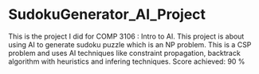 # SudokuGenerator_AI_Project
This is the project I did for COMP 3106 : Intro to AI.
This project is about using AI  to generate sudoku puzzle which is an NP problem.
This is a CSP problem and uses AI techniques like constraint propagation, backtrack algorithm with heuristics and infering techniques.
Score achieved: 90 %
